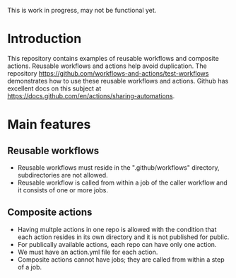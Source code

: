 This is work in progress, may not be functional yet.
# Introduction
This repository contains examples of reusable workflows and composite actions. Reusable workflows and actions help avoid duplication. The repository https://github.com/workflows-and-actions/test-workflows demonstrates how to use these reusable workflows and actions. Github has excellent docs on this subject at https://docs.github.com/en/actions/sharing-automations.

# Main features

## Reusable workflows

- Reusable workflows must reside in the ".github/workflows" directory, subdirectories are not allowed.
- Reusable workflow is called from within a job of the caller workflow and it consists of one or more jobs.

## Composite actions

- Having multple actions in one repo is allowed with the condition that each action resides in its own directory and it is not published for public.
-  For publically available actions, each repo can have only one action.
-  We must have an action.yml file for each action.
-  Composite actions cannot have jobs; they are called from within a step of a job.
